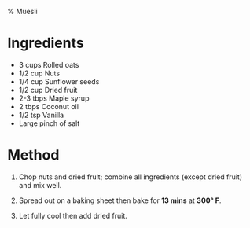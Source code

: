 % Muesli

# Ingredients

- 3 cups Rolled oats
- 1/2 cup Nuts
- 1/4 cup Sunflower seeds
- 1/2 cup Dried fruit
- 2-3 tbps Maple syrup
- 2 tbps Coconut oil
- 1/2 tsp Vanilla
- Large pinch of salt

# Method

1. Chop nuts and dried fruit; combine all ingredients (except dried fruit) and mix well.

2. Spread out on a baking sheet then bake for **13 mins** at **300&deg; F**.

3. Let fully cool then add dried fruit.

